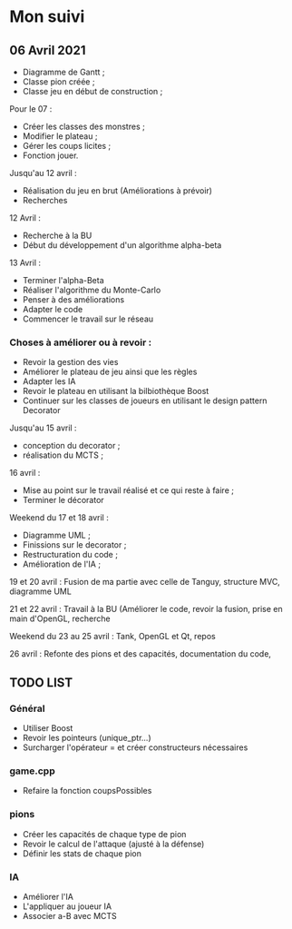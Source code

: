 # Mon suivi

## 06 Avril 2021

- Diagramme de Gantt ;
- Classe pion créée ;
- Classe jeu en début de construction ;

Pour le 07 :

- Créer les classes des monstres ;
- Modifier le plateau ;
- Gérer les coups licites ;
- Fonction jouer.


Jusqu'au 12 avril :

- Réalisation du jeu en brut (Améliorations à prévoir)
- Recherches

12 Avril :

- Recherche à la BU
- Début du développement d'un algorithme alpha-beta

13 Avril :

- Terminer l'alpha-Beta
- Réaliser l'algorithme du Monte-Carlo
- Penser à des améliorations
- Adapter le code 
- Commencer le travail sur le réseau


### Choses à améliorer ou à revoir :

- Revoir la gestion des vies
- Améliorer le plateau de jeu ainsi que les règles
- Adapter les IA
- Revoir le plateau en utilisant la bilbiothèque Boost
- Continuer sur les classes de joueurs en utilisant le design pattern Decorator


Jusqu'au 15 avril :

- conception du decorator ;
- réalisation du MCTS ;


16 avril :

- Mise au point sur le travail réalisé et ce qui reste à faire ;
- Terminer le décorator

Weekend du 17 et 18 avril :

- Diagramme UML ;
- Finissions sur le decorator ;
- Restructuration du code ;
- Amélioration de l'IA ;


19 et 20 avril : Fusion de ma partie avec celle de Tanguy, structure MVC, diagramme UML

21 et 22 avril : Travail à la BU (Améliorer le code, revoir la fusion, prise en main d'OpenGL, recherche

Weekend du 23 au 25 avril : Tank, OpenGL et Qt, repos

26 avril : Refonte des pions et des capacités, documentation du code, 

## TODO LIST

### Général

- Utiliser Boost
- Revoir les pointeurs (unique_ptr...)
- Surcharger l'opérateur = et créer constructeurs nécessaires

### game.cpp

- Refaire la fonction coupsPossibles

### pions

- Créer les capacités de chaque type de pion
- Revoir le calcul de l'attaque (ajusté à la défense)
- Définir les stats de chaque pion

### IA

- Améliorer l'IA
- L'appliquer au joueur IA
- Associer a-B avec MCTS


